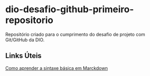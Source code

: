 # dio-desafio-github-primeiro-repositorio
Repositório criado para o cumprimento do desafio de projeto com Git/GitHub da DIO.
## Links Úteis
[Como aprender a sintaxe básica em Marckdown](https://docs.pipz.com/central-de-ajuda/learning-center/guia-basico-de-markdown#open)
